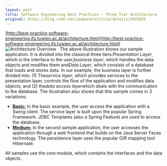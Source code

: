 ```yaml
---
layout: post
title: Software Engineering Best Practices - Three Tier Architecture
original: https://blog.csdn.net/zedware/article/details/5415026
---
```

[http://best-practice-software-engineering.ifs.tuwien.ac.at/architecture.html](http://best-practice-software-engineering.ifs.tuwien.ac.at/architecture.html)
 
![Architecture Overview](http://best-practice-software-engineering.ifs.tuwien.ac.at/images/Architecture_Overview.png)
 
The above illustration shows our sample application. It is divided into the classical three tiers:*Presentation Layer*, which is the interface to the user,*business layer*, which handles the data objects and modifies them and*Data Layer*, which consists of a database that loads and stores data. In our example, the business layer is further divided into: (1) The*service layer*, which provides services to the presentation layer, controls the flow of the application and modifies data objects; and (2) the*data access layer*which deals with the communication to the database.
The illustration also shows that this sample comes in 3 variations:
- **[Basic:](arch-basic.html)** In the basic example, the user access the application with a Swing client. The service layer is built upon the popular Spring Framework. JDBC Templates (also a Spring Feature) are used to access the database.
- **[Medium:](medium/overview-medium.html)** In the second sample application, the user accesses the application through a web frontend that builds on the Java Server Faces technology. The persistence layer uses the popular O/R mapping tool Hibernate.

All samples use the core module, which contains the interfaces and the data objects.
